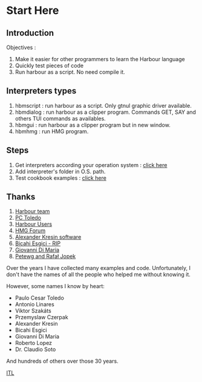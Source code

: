 # Start Here

## Introduction

Objectives :

1. Make it easier for other programmers to learn the Harbour language
1. Quickly test pieces of code
1. Run harbour as a script. No need compile it.

## Interpreters types

1. hbmscript : run harbour as a script. Only gtnul graphic driver available. 
1. hbmdialog : run harbour as a clipper program. Commands GET, SAY and others TUI commands as availables.
1. hbmgui : run harbour as a clipper program but in new window. 
1. hbmhmg : run HMG program.

## Steps

1. Get interpreters according your operation system : [click here](./bin/)
1. Add interpreter's folder in O.S. path.
1. Test cookbook examples : [click here](./cookbook/README.md)

## Thanks

1. [Harbour team](https://github.com/harbour/core)
1. [PC Toledo](http://www.pctoledo.com.br/forum) 
1. [Harbour Users](https://groups.google.com/g/harbour-users)
1. [HMG Forum](http://hmgforum.com)
1. [Alexander Kresin software](https://www.kresin.ru/en/hrbfaq.html)
1. [Bicahi Esgici - RIP](https://vivaclipper.wordpress.com/)
1. [Giovanni Di Maria](http://www.elektrosoft.it/tutorials/harbour-how-to/harbour-how-to.asp)
1. [Petewg and Rafał Jopek](https://github.com/Petewg/harbour-list)

Over the years I have collected many examples and code. 
Unfortunately, I don't have the names of all the people who helped me without knowing it.

However, some names I know by heart:

* Paulo Cesar Toledo
* Antonio Linares
* Viktor Szakáts
* Przemyslaw Czerpak
* Alexander Kresin
* Bicahi Esgici
* Giovanni Di Maria
* Roberto Lopez
* Dr. Claudio Soto

And hundreds of others over those 30 years.

[ITL](https://www.itlnet.net/programming/program/)
